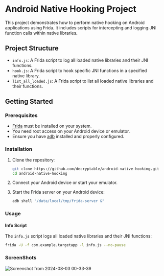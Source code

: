 # Android Native Hooking Project

This project demonstrates how to perform native hooking on Android applications using Frida. It includes scripts for intercepting and logging JNI function calls within native libraries.

## Project Structure

- `info.js`: A Frida script to log all loaded native libraries and their JNI functions.
- `hook.js`: A Frida script to hook specific JNI functions in a specified native library.
- `list_all_loaded.js`: A Frida script to list all loaded native libraries and their functions.

## Getting Started

### Prerequisites

- [Frida](https://frida.re) must be installed on your system.
- You need root access on your Android device or emulator.
- Ensure you have [adb](https://developer.android.com/studio/command-line/adb) installed and properly configured.

### Installation

1. Clone the repository:
    ```sh
    git clone https://github.com/decryptable/android-native-hooking.git
    cd android-native-hooking
    ```

2. Connect your Android device or start your emulator.

3. Start the Frida server on your Android device:
    ```sh
    adb shell "/data/local/tmp/frida-server &"
    ```

### Usage

#### Info Script

The `info.js` script logs all loaded native libraries and their JNI functions:

```sh
frida -U -f com.example.targetapp -l info.js --no-pause
```

### ScreenShots

![Screenshot from 2024-08-03 00-33-39](https://github.com/user-attachments/assets/e8a28021-2cc6-462b-91eb-8a7d065a46f2)


